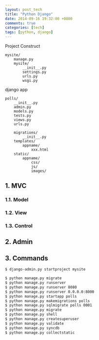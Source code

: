 ```yaml
---
layout: post_tech
title: "Python Django"
date: 2014-09-16 19:32:00 +0800
comments: true
categories: [tech]
tags: [python, django]
---
```


Project Construct

```
mysite/
    manage.py
    mysite/
        __init__.py
        settings.py
        urls.py
        wsgi.py
```

django app

```
polls/
    __init__.py
    admin.py
    models.py
    tests.py
    views.py
    urls.py

    migrations/
        __init__.py
    templates/
        appname/
            xxx.html
    static/
        appname/
            css/
            js/
            images/
```

## 1. MVC

### 1.1. Model

### 1.2. View

### 1.3. Control



## 2. Admin

## 3. Commands

```bash
$ django-admin.py startproject mysite

$ python manage.py migrate
$ python manage.py runserver
$ python manage.py runserver 8080
$ python manage.py runserver 0.0.0.0:8000
$ python manage.py startapp polls
$ python manage.py makemigrations polls
$ python manage.py sqlmigrate polls 0001
$ python manage.py migrate
$ python manage.py shell
$ python manage.py createsuperuser
$ python manage.py validate
$ python manage.py syncdb
$ python manage.py collectstatic
```
